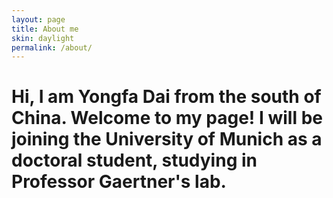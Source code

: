 ```yaml
---
layout: page
title: About me
skin: daylight
permalink: /about/
---
```

#  Hi, I am Yongfa Dai from the south of China. Welcome to my page! I will be joining the University of Munich as a doctoral student, studying in Professor Gaertner's lab.



